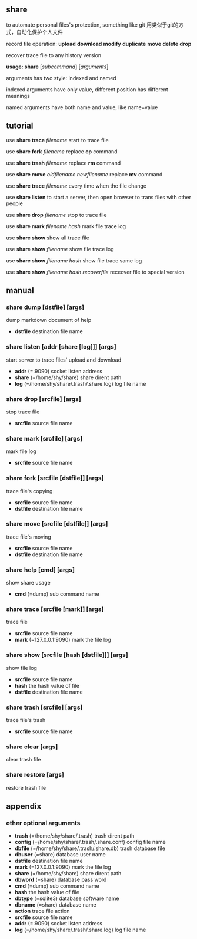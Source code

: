 ## share
to automate personal files's protection, something like git 用类似于git的方式，自动化保护个人文件

record file operation: **upload** **download** **modify** **duplicate** **move** **delete** **drop**

recover trace file to any history version

**usage: share** [*subcommand*] [*arguments*]

arguments has two style: indexed and named

indexed arguments have only value, different position has different meanings

named arguments have both name and value, like name=value

## tutorial
use **share trace** *filename* start to trace file

use **share fork** *filename* replace **cp** command

use **share trash** *filename* replace **rm** command

use **share move** *oldfilename* *newfilename* replace **mv** command

use **share trace** *filename* every time when the file change

use **share listen** to start a server, then open browser to trans files with other people

use **share drop** *filename* stop to trace file

use **share mark** *filename* *hash* mark file trace log

use **share show** show all trace file

use **share show** *filename* show file trace log

use **share show** *filename* *hash* show file trace same log

use **share show** *filename* *hash* *recoverfile* receover file to special version

## manual
### share dump [dstfile] [args] 
dump markdown document of help

* **dstfile** destination file name

### share listen [addr [share [log]]] [args] 
start server to trace files' upload and download

* **addr** (=:9090) socket listen address
* **share** (=/home/shy/share) share dirent path
* **log** (=/home/shy/share/.trash/.share.log) log file name

### share drop [srcfile] [args] 
stop trace file

* **srcfile** source file name

### share mark [srcfile] [args] 
mark file log

* **srcfile** source file name

### share fork [srcfile [dstfile]] [args] 
trace file's copying

* **srcfile** source file name
* **dstfile** destination file name

### share move [srcfile [dstfile]] [args] 
trace file's moving

* **srcfile** source file name
* **dstfile** destination file name

### share help [cmd] [args] 
show share usage 

* **cmd** (=dump) sub command name

### share trace [srcfile [mark]] [args] 
trace file

* **srcfile** source file name
* **mark** (=127.0.0.1:9090) mark the file log

### share show [srcfile [hash [dstfile]]] [args] 
show file log

* **srcfile** source file name
* **hash** the hash value of file
* **dstfile** destination file name

### share trash [srcfile] [args] 
trace file's trash

* **srcfile** source file name

### share clear [args] 
clear trash file


### share restore [args] 
restore trash file


## appendix
### other optional arguments
* **trash** (=/home/shy/share/.trash) trash dirent path
* **config** (=/home/shy/share/.trash/.share.conf) config file name
* **dbfile** (=/home/shy/share/.trash/.share.db) trash database file
* **dbuser** (=share) database user name
* **dstfile** destination file name
* **mark** (=127.0.0.1:9090) mark the file log
* **share** (=/home/shy/share) share dirent path
* **dbword** (=share) database pass word
* **cmd** (=dump) sub command name
* **hash** the hash value of file
* **dbtype** (=sqlite3) database software name
* **dbname** (=share) database name
* **action** trace file action
* **srcfile** source file name
* **addr** (=:9090) socket listen address
* **log** (=/home/shy/share/.trash/.share.log) log file name
